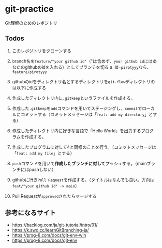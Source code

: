 # git-practice
Git理解のためのレポジトリ

## Todos
1. このレポジトリをクローンする

2. branch名を`feature/"your github id"`（"は含めず、`your github id`にはあなたのgithubのidを入れる）としてブランチを切る
  a. id=`pirotyyy`なら、`feature/pirotyyy`

3. githubのidをディレクトリ名とするディレクトリを`git-flow`ディレクトリのは以下に作成する

4. 作成したディレクトリ内に`.gitkeep`というファイルを作成する。

5. 作成した`.gitkeep`を`add`コマンドを用いてステージングし、`commit`でローカルにコミットする（コミットメッセージは「`feat: add my directory`」とする）

6. 作成したディレクトリ内に好きな言語で「Hello World」を出力するプログラムを作成する。

7. 作成したプログラムに対して4と同様のことを行う。（コミットメッセージは「`feat: add my file`」とする）

8. `push`コマンドを用いて**作成したブランチに対して**プッシュする。（mainブランチにはpushしない）

9. githubに行き`Pull Request`を作成する。（タイトルはなんでも良い。方向は`feat/"your github id" -> main`）
10. Pull Requestが`approved`されたらマージする

## 参考になるサイト
- https://backlog.com/ja/git-tutorial/intro/01/
- https://k.swd.cc/learnGitBranching-ja/
- https://prog-8.com/docs/git-env-win
- https://prog-8.com/docs/git-env
